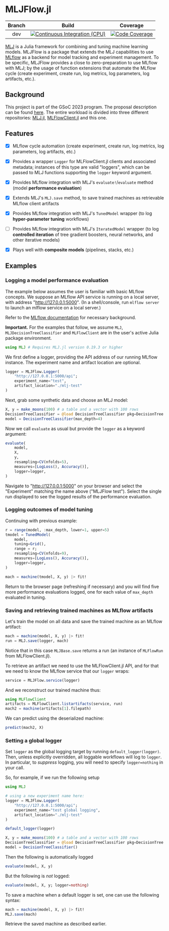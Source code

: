 # MLJFlow.jl

| Branch | Build | Coverage |
| :---: | :---: | :---: |
| dev | [![Continuous Integration (CPU)][ci-dev-img]][ci-dev] | [![Code Coverage][codecov-dev-img]][codecov-dev] |

[ci-dev]: https://github.com/pebeto/MLJFlow.jl/actions/workflows/CI.yml
[ci-dev-img]: https://github.com/pebeto/MLJFlow.jl/actions/workflows/CI.yml/badge.svg?branch=dev "Continuous Integration (CPU)"
[codecov-dev]: https://codecov.io/github/JuliaAI/MLJFlow.jl?branch=dev
[codecov-dev-img]: https://codecov.io/gh/JuliaAI/MLJFlow.jl/branch/dev/graphs/badge.svg?branch=dev "Code Coverage"

[MLJ](https://github.com/alan-turing-institute/MLJ.jl) is a Julia framework for
combining and tuning machine learning models. MLJFlow is a package that extends
the MLJ capabilities to use [MLflow](https://mlflow.org/) as a backend for
model tracking and experiment management. To be specific, MLJFlow provides a
close to zero-preparation to use MLflow with MLJ; by the usage of function
extensions that automate the MLflow cycle (create experiment, create run, log
metrics, log parameters, log artifacts, etc.).

## Background

This project is part of the GSoC 2023 program. The proposal description can be
found [here](https://summerofcode.withgoogle.com/programs/2023/projects/iRxuzeGJ).
The entire workload is divided into three different repositories:
[MLJ.jl](https://github.com/alan-turing-institute/MLJ.jl),
[MLFlowClient.jl](https://github.com/JuliaAI/MLFlowClient.jl) and this one.

## Features

- [x] MLflow cycle automation (create experiment, create run, log metrics, log parameters,
      log artifacts, etc.)

- [x] Provides a wrapper `Logger` for MLFlowClient.jl clients and associated
      metadata; instances of this type are valid "loggers", which can be passed to MLJ
      functions supporting the `logger` keyword argument.

- [x] Provides MLflow integration with MLJ's `evaluate!`/`evaluate` method (model
      **performance evaluation**)

- [x] Extends MLJ's `MLJ.save` method, to save trained machines as retrievable MLflow
      client artifacts

- [x] Provides MLflow integration with MLJ's `TunedModel` wrapper (to log **hyper-parameter
      tuning** workflows)

- [ ] Provides MLflow integration with MLJ's `IteratedModel` wrapper (to log **controlled
      iteration** of tree gradient boosters, neural networks, and other iterative models)

- [x] Plays well with **composite models** (pipelines, stacks, etc.)


## Examples

### Logging a model performance evaluation

The example below assumes the user is familiar with basic MLflow concepts. We suppose an
MLflow API service is running on a local server, with address "http://127.0.0.1:5000". (In a
shell/console, run `mlflow server` to launch an mlflow service on a local server.)

Refer to the [MLflow documentation](https://www.mlflow.org/docs/latest/index.html) for
necessary background.

**Important.** For the examples that follow, we assume `MLJ`, `MLJDecisionTreeClassifier`
and `MLFlowClient` are in the user's active Julia package environment.

```julia
using MLJ # Requires MLJ.jl version 0.19.3 or higher
```

We first define a logger, providing the API address of our running MLflow
instance. The experiment name and artifact location are optional.

```julia
logger = MLJFlow.Logger(
    "http://127.0.0.1:5000/api";
    experiment_name="test",
    artifact_location="./mlj-test"
)
```

Next, grab some synthetic data and choose an MLJ model:

```julia
X, y = make_moons(100) # a table and a vector with 100 rows
DecisionTreeClassifier = @load DecisionTreeClassifier pkg=DecisionTree
model = DecisionTreeClassifier(max_depth=4)
```

Now we call `evaluate` as usual but provide the `logger` as a keyword argument:

```julia
evaluate(
    model,
    X,
    y,
    resampling=CV(nfolds=5),
    measures=[LogLoss(), Accuracy()],
    logger=logger,
)
```

Navigate to "http://127.0.0.1:5000" on your browser and select the "Experiment" matching
the name above ("MLJFlow test"). Select the single run displayed to see the logged results
of the performance evaluation.


### Logging outcomes of model tuning

Continuing with previous example:

```julia
r = range(model, :max_depth, lower=1, upper=5)
tmodel = TunedModel(
    model,
    tuning=Grid(),
    range = r;
    resampling=CV(nfolds=9),
    measures=[LogLoss(), Accuracy()],
    logger=logger,
)

mach = machine(tmodel, X, y) |> fit!
```

Return to the browser page (refreshing if necessary) and you will find five more
performance evaluations logged, one for each value of `max_depth` evaluated in tuning.


### Saving and retrieving trained machines as MLflow artifacts

Let's train the model on all data and save the trained machine as an MLflow artifact:

```julia
mach = machine(model, X, y) |> fit!
run = MLJ.save(logger, mach)
```

Notice that in this case `MLJBase.save` returns a run (an instance of `MLFlowRun` from
MLFlowClient.jl).

To retrieve an artifact we need to use the MLFlowClient.jl API, and for that we need to
know the MLflow service that our `logger` wraps:

```julia
service = MLJFlow.service(logger)
```

And we reconstruct our trained machine thus:

```julia
using MLFlowClient
artifacts = MLFlowClient.listartifacts(service, run)
mach2 = machine(artifacts[1].filepath)
```

We can predict using the deserialized machine:

```julia
predict(mach2, X)
```

### Setting a global logger

Set `logger` as the global logging target by running `default_logger(logger)`. Then,
unless explicitly overridden, all loggable workflows will log to `logger`. In particular,
to *suppress* logging, you will need to specify `logger=nothing` in your call.

So, for example, if we run the following setup

```julia
using MLJ

# using a new experiment name here:
logger = MLJFlow.Logger(
    "http://127.0.0.1:5000/api";
    experiment_name="test global logging",
    artifact_location="./mlj-test"
)

default_logger(logger)

X, y = make_moons(100) # a table and a vector with 100 rows
DecisionTreeClassifier = @load DecisionTreeClassifier pkg=DecisionTree
model = DecisionTreeClassifier()
```

Then the following is automatically logged

```julia
evaluate(model, X, y)
```

But the following is *not* logged:


```julia
evaluate(model, X, y; logger=nothing)
```

To save a machine when a default logger is set, one can use the following syntax:

```julia
mach = machine(model, X, y) |> fit!
MLJ.save(mach)
```

Retrieve the saved machine as described earlier.
